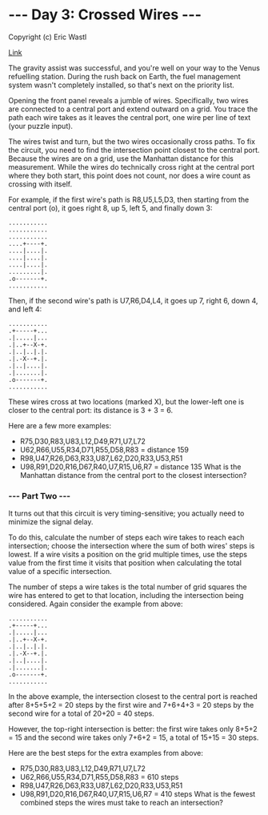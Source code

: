 # --- Day 3: Crossed Wires ---

Copyright (c) Eric Wastl

[Link](https://adventofcode.com/2019/day/3)

The gravity assist was successful, and you're well on your way to the Venus refuelling station. During the rush back on Earth, the fuel management system wasn't completely installed, so that's next on the priority list.

Opening the front panel reveals a jumble of wires. Specifically, two wires are connected to a central port and extend outward on a grid. You trace the path each wire takes as it leaves the central port, one wire per line of text (your puzzle input).

The wires twist and turn, but the two wires occasionally cross paths. To fix the circuit, you need to find the intersection point closest to the central port. Because the wires are on a grid, use the Manhattan distance for this measurement. While the wires do technically cross right at the central port where they both start, this point does not count, nor does a wire count as crossing with itself.

For example, if the first wire's path is R8,U5,L5,D3, then starting from the central port (o), it goes right 8, up 5, left 5, and finally down 3:
```
...........
...........
...........
....+----+.
....|....|.
....|....|.
....|....|.
.........|.
.o-------+.
...........
```
Then, if the second wire's path is U7,R6,D4,L4, it goes up 7, right 6, down 4, and left 4:
```
...........
.+-----+...
.|.....|...
.|..+--X-+.
.|..|..|.|.
.|.-X--+.|.
.|..|....|.
.|.......|.
.o-------+.
...........
```
These wires cross at two locations (marked X), but the lower-left one is closer to the central port: its distance is 3 + 3 = 6.

Here are a few more examples:

* R75,D30,R83,U83,L12,D49,R71,U7,L72
* U62,R66,U55,R34,D71,R55,D58,R83 = distance 159
* R98,U47,R26,D63,R33,U87,L62,D20,R33,U53,R51
* U98,R91,D20,R16,D67,R40,U7,R15,U6,R7 = distance 135
What is the Manhattan distance from the central port to the closest intersection?

### --- Part Two ---
It turns out that this circuit is very timing-sensitive; you actually need to minimize the signal delay.

To do this, calculate the number of steps each wire takes to reach each intersection; choose the intersection where the sum of both wires' steps is lowest. If a wire visits a position on the grid multiple times, use the steps value from the first time it visits that position when calculating the total value of a specific intersection.

The number of steps a wire takes is the total number of grid squares the wire has entered to get to that location, including the intersection being considered. Again consider the example from above:
```
...........
.+-----+...
.|.....|...
.|..+--X-+.
.|..|..|.|.
.|.-X--+.|.
.|..|....|.
.|.......|.
.o-------+.
...........
```
In the above example, the intersection closest to the central port is reached after 8+5+5+2 = 20 steps by the first wire and 7+6+4+3 = 20 steps by the second wire for a total of 20+20 = 40 steps.

However, the top-right intersection is better: the first wire takes only 8+5+2 = 15 and the second wire takes only 7+6+2 = 15, a total of 15+15 = 30 steps.

Here are the best steps for the extra examples from above:

* R75,D30,R83,U83,L12,D49,R71,U7,L72
* U62,R66,U55,R34,D71,R55,D58,R83 = 610 steps
* R98,U47,R26,D63,R33,U87,L62,D20,R33,U53,R51
* U98,R91,D20,R16,D67,R40,U7,R15,U6,R7 = 410 steps
What is the fewest combined steps the wires must take to reach an intersection?
